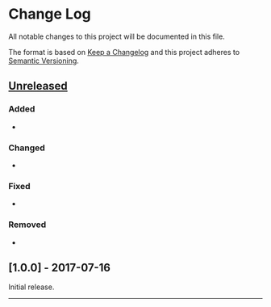# Change Log

All notable changes to this project will be documented in this file.

The format is based on [Keep a Changelog](http://keepachangelog.com/) and this project adheres to [Semantic Versioning](http://semver.org/).

## [Unreleased]

### Added

- 

### Changed

- 

### Fixed

- 

### Removed

- 

## [1.0.0] - 2017-07-16

Initial release.

----

[Unreleased]: https://github.com/tfrommen/highlightjs/compare/v1.0.0...HEAD
